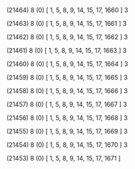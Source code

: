 (21464) 8 (0) [ 1, 5, 8, 9, 14, 15, 17, 1660 ] 3 


(21463) 8 (0) [ 1, 5, 8, 9, 14, 15, 17, 1661 ] 3 


(21462) 8 (0) [ 1, 5, 8, 9, 14, 15, 17, 1662 ] 3 


(21461) 8 (0) [ 1, 5, 8, 9, 14, 15, 17, 1663 ] 3 


(21460) 8 (0) [ 1, 5, 8, 9, 14, 15, 17, 1664 ] 3 


(21459) 8 (0) [ 1, 5, 8, 9, 14, 15, 17, 1665 ] 3 


(21458) 8 (0) [ 1, 5, 8, 9, 14, 15, 17, 1666 ] 3 


(21457) 8 (0) [ 1, 5, 8, 9, 14, 15, 17, 1667 ] 3 


(21456) 8 (0) [ 1, 5, 8, 9, 14, 15, 17, 1668 ] 3 


(21455) 8 (0) [ 1, 5, 8, 9, 14, 15, 17, 1669 ] 3 


(21454) 8 (0) [ 1, 5, 8, 9, 14, 15, 17, 1670 ] 3 


(21453) 8 (0) [ 1, 5, 8, 9, 14, 15, 17, 1671 ]  

